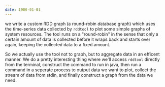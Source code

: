 ```yaml
---
date: 1900-01-01
---
```



we write a custom RDD graph (a *r*ound-*r*obin *d*atabase graph) which uses the
time-series data collected by `rddtool` to plot some simple graphs of system
resources. The tool runs on a "round-robin" in the sense that only a certain amount
of data is collected before it wraps back and starts over again, keeping the
collected data to a fixed amount.

So we actually use the tool not to graph, but to aggregate data in an efficent
manner. We do a pretty interesting thing where we'll access `rddtool` directly from
the terminal, construct the command to run in java, then run a command in a seperate
process to output data we want to plot, collect the stream of data from stdin, and
finally construct a graph from the data we need.



